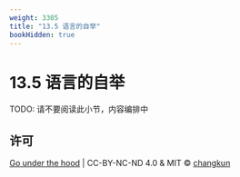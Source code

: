 ```yaml
---
weight: 3305
title: "13.5 语言的自举"
bookHidden: true
---
```


# 13.5 语言的自举

TODO: 请不要阅读此小节，内容编排中

## 许可

[Go under the hood](https://github.com/golang-design/under-the-hood) | CC-BY-NC-ND 4.0 & MIT &copy; [changkun](https://changkun.de)